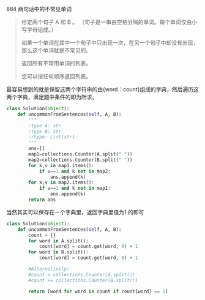 884 两句话中的不常见单词

> 给定两个句子 A 和 B 。 （句子是一串由空格分隔的单词。每个单词仅由小写字母组成。）
>
> 如果一个单词在其中一个句子中只出现一次，在另一个句子中却没有出现，那么这个单词就是不常见的。
>
> 返回所有不常用单词的列表。
>
> 您可以按任何顺序返回列表。
>

最容易想到的就是保留这两个字符串的由{word：count}组成的字典，然后遍历这两个字典，满足题中条件的即为所求。

```python
class Solution(object):
    def uncommonFromSentences(self, A, B):
        """
        :type A: str
        :type B: str
        :rtype: List[str]
        """
        ans=[]
        map1=collections.Counter(A.split(" "))
        map2=collections.Counter(B.split(" "))
        for k,v in map1.items():
            if v==1 and k not in map2:
                ans.append(k)
        for k,v in map2.items():
            if v==1 and k not in map1:
                ans.append(k)
        return ans
```

当然其实可以保存在一个字典里，返回字典里值为1 的即可

```python
class Solution(object):
    def uncommonFromSentences(self, A, B):
        count = {}
        for word in A.split():
            count[word] = count.get(word, 0) + 1
        for word in B.split():
            count[word] = count.get(word, 0) + 1

        #Alternatively:
        #count = collections.Counter(A.split())
        #count += collections.Counter(B.split())

        return [word for word in count if count[word] == 1]
```

